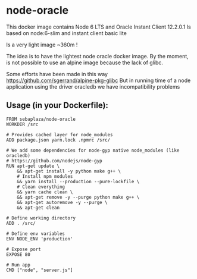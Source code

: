 # node-oracle

This docker image contains Node 6 LTS and Oracle Instant Client 12.2.0.1
Is based on node:6-slim and instant client basic lite

Is a very light image ~360m !

The idea is to have the lightest node oracle docker image.
By the moment, is not possible to use an alpine image because the lack of glibc.

Some efforts have been made in this way https://github.com/sgerrand/alpine-pkg-glibc
But in running time of a node application using the driver oracledb we have incompatibility problems

## Usage (in your Dockerfile):
```
FROM sebaplaza/node-oracle
WORKDIR /src

# Provides cached layer for node_modules
ADD package.json yarn.lock .npmrc /src/

# We add some dependencies for node-gyp native node_modules (like oracledb)
# https://github.com/nodejs/node-gyp
RUN apt-get update \
    && apt-get install -y python make g++ \
    # Install npm modules
    && yarn install --production --pure-lockfile \
    # Clean everything
    && yarn cache clean \
    && apt-get remove -y --purge python make g++ \
    && apt-get autoremove -y --purge \
    && apt-get clean

# Define working directory
ADD . /src/

# Define env variables
ENV NODE_ENV 'production'

# Expose port
EXPOSE 80

# Run app
CMD ["node", "server.js"]
```
